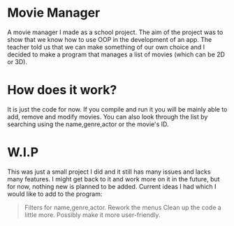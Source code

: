 # Movie Manager
A movie manager I made as a school project. The aim of the project was to show that we know how to use OOP in the development of an app. The teacher told us that we can make something of our own choice and I decided to make a program that manages a list of movies (which can be 2D or 3D).
# How does it work?
It is just the code for now. If you compile and run it you will be mainly able to add, remove and modify movies. You can also look through the list by searching using the name,genre,actor or the movie's ID.
# W.I.P
This was just a small project I did and it still has many issues and lacks many features. I might get back to it and work more on it in the future, but for now, nothing new is planned to be added.
Current ideas I had which I would like to add to the program:
>Filters for name,genre,actor.
>Rework the menus
>Clean up the code a little more.
>Possibly make it more user-friendly.
